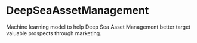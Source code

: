 # DeepSeaAssetManagement
Machine learning model to help Deep Sea Asset Management better target valuable prospects through marketing.
